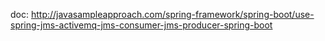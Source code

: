 doc: http://javasampleapproach.com/spring-framework/spring-boot/use-spring-jms-activemq-jms-consumer-jms-producer-spring-boot